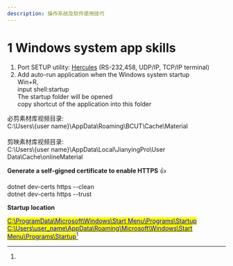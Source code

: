 ```yaml
---
description: 操作系统及软件使用技巧
---
```


# 1️ Windows system app skills

1. Port SETUP utility: [Hercules](https://www.hw-group.com/sw-applications) (RS-232,458, UDP/IP, TCP/IP terminal)
2. Add auto-run application when the Windows system startup\
   &#x20; Win+R, \
   &#x20; input shell:startup\
   &#x20; The startup folder will be opened\
   &#x20; copy shortcut of the application into this folder

必剪素材库视频目录:\
C:\Users\\{user name}\AppData\Roaming\BCUT\Cache\Material\
\
剪映素材库视频目录:\
C:\Users\\{user name}\AppData\Local\JianyingPro\User Data\Cache\onlineMaterial



**Generate a self-gigned certificate to enable HTTPS** :thumbsup:

&#x20;      dotnet dev-certs https --clean \
&#x20;      dotnet dev-certs https --trust



**Startup location**

[<mark style="color:blue;">C:\ProgramData\Microsoft\Windows\Start Menu\Programs\Startup C:\Users\user\_name\AppData\Roaming\Microsoft\Windows\Start Menu\Programs\Startup</mark>](#user-content-fn-1)[^1]

[^1]: 
